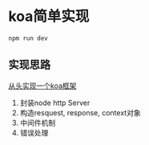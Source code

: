 # koa简单实现

```shell
npm run dev
```

## 实现思路

[从头实现一个koa框架](https://zhuanlan.zhihu.com/p/35040744)

1. 封装node http Server
2. 构造resquest, response, context对象
3. 中间件机制
4. 错误处理
